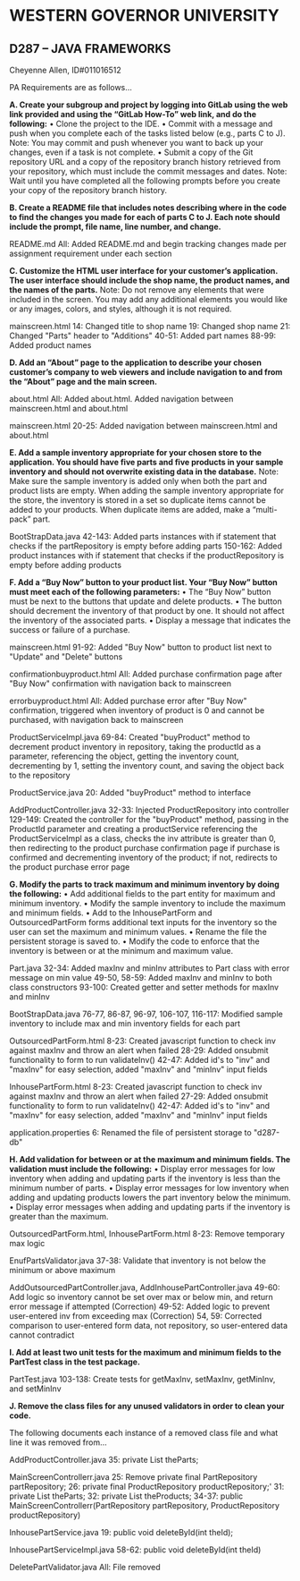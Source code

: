 # WESTERN GOVERNOR UNIVERSITY 
## D287 – JAVA FRAMEWORKS

Cheyenne Allen, ID#011016512

PA Requirements are as follows…

**A.  Create your subgroup and project by logging into GitLab using the web link provided and using the “GitLab How-To” web link, and do the following:**
    •  Clone the project to the IDE.
    •  Commit with a message and push when you complete each of the tasks listed below (e.g., parts C to J).
        Note: You may commit and push whenever you want to back up your changes, even if a task is not complete.
    •  Submit a copy of the Git repository URL and a copy of the repository branch history retrieved from your repository, which must include the commit messages and dates.
        Note: Wait until you have completed all the following prompts before you create your copy of the repository branch history.

**B.  Create a README file that includes notes describing where in the code to find the changes you made for each of parts C to J. Each note should include the prompt, file name, line number, and change.**

README.md
    All: Added README.md and begin tracking changes made per assignment requirement under each section

**C.  Customize the HTML user interface for your customer’s application. The user interface should include the shop name, the product names, and the names of the parts.**
    Note: Do not remove any elements that were included in the screen. You may add any additional elements you would like or any images, colors, and styles, although it is not required.

mainscreen.html
    14: Changed title to shop name
    19: Changed shop name
    21: Changed "Parts" header to "Additions"
    40-51: Added part names
    88-99: Added product names

**D.  Add an “About” page to the application to describe your chosen customer’s company to web viewers and include navigation to and from the “About” page and the main screen.**

about.html
    All: Added about.html. Added navigation between mainscreen.html and about.html

mainscreen.html
    20-25: Added navigation between mainscreen.html and about.html

**E.  Add a sample inventory appropriate for your chosen store to the application. You should have five parts and five products in your sample inventory and should not overwrite existing data in the database.**
    Note: Make sure the sample inventory is added only when both the part and product lists are empty. When adding the sample inventory appropriate for the store, the inventory is stored in a set so duplicate items cannot be added to your products. When duplicate items are added, make a “multi-pack” part.

BootStrapData.java
    42-143: Added parts instances with if statement that checks if the partRepository is empty before adding parts
    150-162: Added product instances with if statement that checks if the productRepository is empty before adding products

**F.  Add a “Buy Now” button to your product list. Your “Buy Now” button must meet each of the following parameters:**
    •  The “Buy Now” button must be next to the buttons that update and delete products.
    •  The button should decrement the inventory of that product by one. It should not affect the inventory of the associated parts.
    •  Display a message that indicates the success or failure of a purchase.

mainscreen.html
    91-92: Added "Buy Now" button to product list next to "Update" and "Delete" buttons

confirmationbuyproduct.html
    All: Added purchase confirmation page after "Buy Now" confirmation with navigation back to mainscreen

errorbuyproduct.html
    All: Added purchase error after "Buy Now" confirmation, triggered when inventory of product is 0 and cannot be purchased, with navigation back to mainscreen

ProductServiceImpl.java
    69-84: Created "buyProduct" method to decrement product inventory in repository, taking the productId as a parameter, referencing the object, getting the inventory count, decrementing by 1, setting the inventory count, and saving the object back to the repository

ProductService.java
    20: Added "buyProduct" method to interface

AddProductController.java
    32-33: Injected ProductRepository into controller
    129-149: Created the controller for the "buyProduct" method, passing in the ProductId parameter and creating a productService referencing the ProductServiceImpl as a class, checks the inv attribute is greater than 0, then redirecting to the product purchase confirmation page if purchase is confirmed and decrementing inventory of the product; if not, redirects to the product purchase error page

**G.  Modify the parts to track maximum and minimum inventory by doing the following:**
    •  Add additional fields to the part entity for maximum and minimum inventory.
    •  Modify the sample inventory to include the maximum and minimum fields.
    •  Add to the InhousePartForm and OutsourcedPartForm forms additional text inputs for the inventory so the user can set the maximum and minimum values.
    •  Rename the file the persistent storage is saved to.
    •  Modify the code to enforce that the inventory is between or at the minimum and maximum value.

Part.java
    32-34: Added maxInv and minInv attributes to Part class with error message on min value
    49-50, 58-59: Added maxInv and minInv to both class constructors
    93-100: Created getter and setter methods for maxInv and minInv

BootStrapData.java
    76-77, 86-87, 96-97, 106-107, 116-117: Modified sample inventory to include max and min inventory fields for each part

OutsourcedPartForm.html
    8-23: Created javascript function to check inv against maxInv and throw an alert when failed
    28-29: Added onsubmit functionality to form to run validateInv()
    42-47: Added id's to "inv" and "maxInv" for easy selection, added "maxInv" and "minInv" input fields

InhousePartForm.html
    8-23: Created javascript function to check inv against maxInv and throw an alert when failed
    27-29: Added onsubmit functionality to form to run validateInv()
    42-47: Added id's to "inv" and "maxInv" for easy selection, added "maxInv" and "minInv" input fields

application.properties
    6: Renamed the file of persistent storage to "d287-db"

**H.  Add validation for between or at the maximum and minimum fields. The validation must include the following:**
    •  Display error messages for low inventory when adding and updating parts if the inventory is less than the minimum number of parts.
    •  Display error messages for low inventory when adding and updating products lowers the part inventory below the minimum.
    •  Display error messages when adding and updating parts if the inventory is greater than the maximum.

OutsourcedPartForm.html, InhousePartForm.html
    8-23: Remove temporary max logic

EnufPartsValidator.java
    37-38: Validate that inventory is not below the minimum or above maximum

AddOutsourcedPartController.java, AddInhousePartController.java
    49-60: Add logic so inventory cannot be set over max or below min, and return error message if attempted
    (Correction) 49-52: Added logic to prevent user-entered inv from exceeding max
    (Correction) 54, 59: Corrected comparison to user-entered form data, not repository, so user-entered data cannot contradict

**I.  Add at least two unit tests for the maximum and minimum fields to the PartTest class in the test package.**

PartTest.java
    103-138: Create tests for getMaxInv, setMaxInv, getMinInv, and setMinInv

**J.  Remove the class files for any unused validators in order to clean your code.**

The following documents each instance of a removed class file and what line it was removed from…

AddProductController.java
    35: private List<Part> theParts;

MainScreenControllerr.java
    25: Remove private final PartRepository partRepository;
    26: private final ProductRepository productRepository;'
    31: private List<Part> theParts;
    32: private List<Product> theProducts;
    34-37: public MainScreenControllerr(PartRepository partRepository, ProductRepository productRepository)

InhousePartService.java
    19: public void deleteById(int theId);

InhousePartServiceImpl.java
    58-62: public void deleteById(int theId)

DeletePartValidator.java
    All: File removed